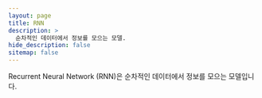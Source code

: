 ```yaml
---
layout: page
title: RNN
description: >
  순차적인 데이터에서 정보를 모으는 모델.
hide_description: false
sitemap: false
---
```


Recurrent Neural Network (RNN)은 순차적인 데이터에서 정보를 모으는 모델입니다.